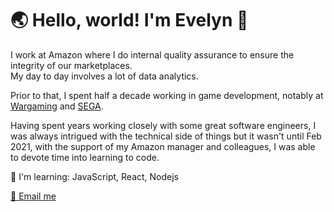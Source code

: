 # 🌏 Hello, world! I'm Evelyn 👋

I work at Amazon where I do internal quality assurance to ensure the integrity of our marketplaces.<br>
My day to day involves a lot of data analytics. 

Prior to that, I spent half a decade working in game development, notably at [Wargaming](https://na.wargaming.net/en) and [SEGA](https://www.sega.com/games).

Having spent years working closely with some great software engineers, I was always intrigued with the technical side of things but it wasn't until Feb 2021, with the support of my Amazon manager and colleagues, I was able to devote time into learning to code.<br>

🌱 I'm learning: JavaScript, React, Nodejs

<a href="mailto:evelynhg1107@gmail.com">📧 Email me</a>
